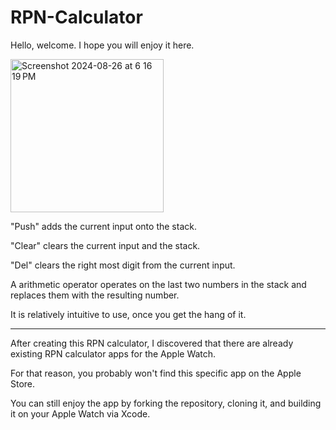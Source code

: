 # RPN-Calculator

Hello, welcome. I hope you will enjoy it here. 

<img width="245" alt="Screenshot 2024-08-26 at 6 16 19 PM" src="https://github.com/user-attachments/assets/36d1f15d-f0f8-4cc9-993e-174877eac56a">

"Push" adds the current input onto the stack.

"Clear" clears the current input and the stack.

"Del" clears the right most digit from the current input.

A arithmetic operator operates on the last two numbers in the stack and replaces them with the resulting number. 

It is relatively intuitive to use, once you get the hang of it.

___
After creating this RPN calculator, I discovered that there are already existing RPN calculator apps for the Apple Watch. 

For that reason, you probably won't find this specific app on the Apple Store. 

You can still enjoy the app by forking the repository, cloning it, and building it on your Apple Watch via Xcode.
